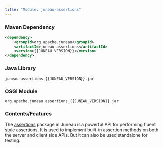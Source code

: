 ```yaml
---
title: "Module: juneau-assertions"
---
```


### Maven Dependency

```xml
<dependency>
    <groupId>org.apache.juneau</groupId>
    <artifactId>juneau-assertions</artifactId>
    <version>{{JUNEAU_VERSION}}</version>
</dependency>
```

### Java Library

```text
juneau-assertions-{{JUNEAU_VERSION}}.jar
```

### OSGi Module

```text
org.apache.juneau.assertions_{{JUNEAU_VERSION}}.jar
```

### Contents/Features

The [assertions]({{API_DOCS}}/org/apache/juneau/assertions.html) package in Juneau is a powerful API for performing fluent style assertions.
It is used to implement built-in assertion methods on both the server and client side APIs.
But it can also be used standalone for testing.
